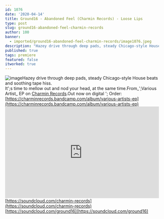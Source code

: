 ```yaml
---
id: 1076
date: '2020-04-14'
title: Ground16 - Abandoned Feel (Charmin Records) - Loose Lips
type: post
slug: ground16-abandoned-feel-charmin-records
author: 100
banner:
  - imported/ground16-abandoned-feel-charmin-records/image1076.jpeg
description: "Hazey drive through deep pads, steady Chicago-style House beats and soothing tape hiss.It's time to mellow out and nod your head, at the same time. From\_Various Artist EP on Charmin Records. Out now on digital – Order: https://charminrecords.bandcamp.com/album/various-artists-ep https://soundcloud.com/charmin-recordshttps://soundcloud.com/ground16 [...]Read More..."
published: true
tags: premiere
featured: false
itworked: true
---
```

![image](../imported/ground16-abandoned-feel-charmin-records/image1076.jpeg)Hazey drive through deep pads, steady Chicago-style House beats and soothing tape hiss.  
It';s time to mellow out and nod your head, at the same time.From_';Various Artist_ EP on [Charmin Records](https://charminrecords.bandcamp.com/).Out now on digital '; Order: [](https://charminrecords.bandcamp.com/album/various-artists-ep)[https://charminrecords.bandcamp.com/album/various-artists-ep](https://charminrecords.bandcamp.com/album/various-artists-ep)<iframe width='100%' height='300' scrolling='no' frameborder='no' allow='autoplay' src='https://w.soundcloud.com/player/?url=https%3A//api.soundcloud.com/tracks/798610399&color=%23ff5500&auto_play=false&hide_related=false&show_comments=true&show_user=true&show_reposts=false&show_teaser=true'></iframe>[](https://soundcloud.com/charmin-records)[https://soundcloud.com/charmin-records](https://soundcloud.com/charmin-records)  
[](https://soundcloud.com/ground16)[https://soundcloud.com/ground16](https://soundcloud.com/ground16)